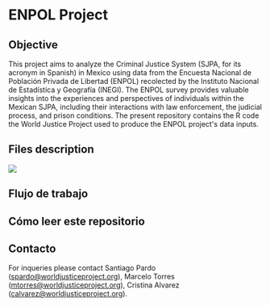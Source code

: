 # ENPOL Project


## Objective

This project aims to analyze the Criminal Justice System (SJPA, for its acronym in Spanish) in Mexico using data from the Encuesta Nacional de Población Privada de Libertad (ENPOL) recolected by the Instituto Nacional de Estadística y Geografía (INEGI). The ENPOL survey provides valuable insights into the experiences and perspectives of individuals within the Mexican SJPA, including their interactions with law enforcement, the judicial process, and prison conditions. The present repository contains the R code the World Justice Project used to produce the ENPOL project's data inputs. 

## Files description




![](<img width="4004" alt="FILE" src="https://github.com/aspardog/ENPOL/assets/85714147/683d1430-1bdb-408e-ac45-a764cfcd9747">)

## Flujo de trabajo

## Cómo leer este repositorio

## Contacto

For inqueries please contact Santiago Pardo (spardo@worldjusticeproject.org), Marcelo Torres (mtorres@worldjusticeproject.org),  Cristina Alvarez (calvarez@worldjusticeproject.org).
